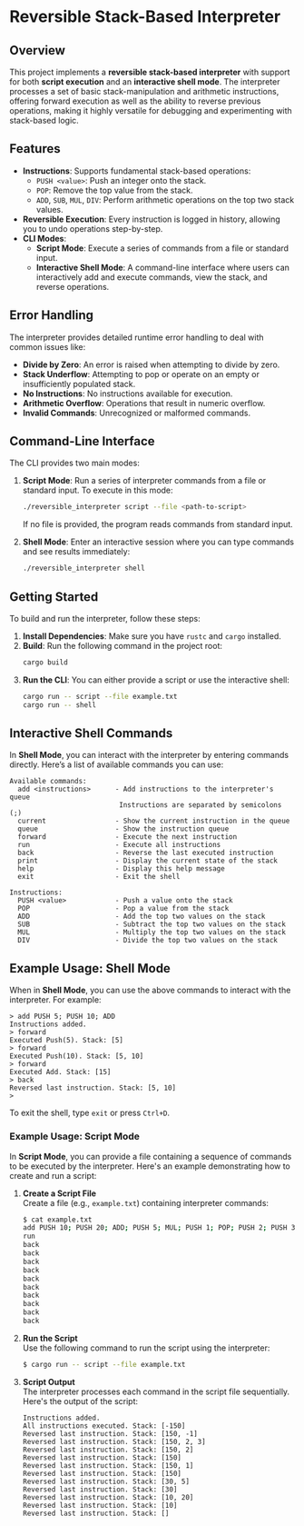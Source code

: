 # Reversible Stack-Based Interpreter

## Overview

This project implements a **reversible stack-based interpreter** with support for both **script execution** and an
**interactive shell mode**. The interpreter processes a set of basic stack-manipulation and arithmetic instructions,
offering forward execution as well as the ability to reverse previous operations, making it highly versatile for
debugging and experimenting with stack-based logic.

## Features

- **Instructions**: Supports fundamental stack-based operations:
  - `PUSH <value>`: Push an integer onto the stack.
  - `POP`: Remove the top value from the stack.
  - `ADD`, `SUB`, `MUL`, `DIV`: Perform arithmetic operations on the top two stack values.
- **Reversible Execution**: Every instruction is logged in history, allowing you to undo operations step-by-step.
- **CLI Modes**:
  - **Script Mode**: Execute a series of commands from a file or standard input.
  - **Interactive Shell Mode**: A command-line interface where users can interactively add and execute commands, view
      the stack, and reverse operations.

## Error Handling

The interpreter provides detailed runtime error handling to deal with common issues like:
- **Divide by Zero**: An error is raised when attempting to divide by zero.
- **Stack Underflow**: Attempting to pop or operate on an empty or insufficiently populated stack.
- **No Instructions**: No instructions available for execution.
- **Arithmetic Overflow**: Operations that result in numeric overflow.
- **Invalid Commands**: Unrecognized or malformed commands.

## Command-Line Interface

The CLI provides two main modes:
1. **Script Mode**: Run a series of interpreter commands from a file or standard input. To execute in this mode:
   ```sh
   ./reversible_interpreter script --file <path-to-script>
   ```
   If no file is provided, the program reads commands from standard input.

2. **Shell Mode**: Enter an interactive session where you can type commands and see results immediately:
   ```sh
   ./reversible_interpreter shell
   ```

## Getting Started

To build and run the interpreter, follow these steps:

1. **Install Dependencies**: Make sure you have `rustc` and `cargo` installed.
2. **Build**: Run the following command in the project root:
   ```sh
   cargo build
   ```
3. **Run the CLI**: You can either provide a script or use the interactive shell:
   ```sh
   cargo run -- script --file example.txt
   cargo run -- shell
   ```

## Interactive Shell Commands

In **Shell Mode**, you can interact with the interpreter by entering commands directly. Here’s a list of available commands you can use:

```
Available commands:
  add <instructions>      - Add instructions to the interpreter's queue
                           Instructions are separated by semicolons (;)
  current                 - Show the current instruction in the queue
  queue                   - Show the instruction queue
  forward                 - Execute the next instruction
  run                     - Execute all instructions
  back                    - Reverse the last executed instruction
  print                   - Display the current state of the stack
  help                    - Display this help message
  exit                    - Exit the shell

Instructions:
  PUSH <value>            - Push a value onto the stack
  POP                     - Pop a value from the stack
  ADD                     - Add the top two values on the stack
  SUB                     - Subtract the top two values on the stack
  MUL                     - Multiply the top two values on the stack
  DIV                     - Divide the top two values on the stack
```

## Example Usage: Shell Mode

When in **Shell Mode**, you can use the above commands to interact with the interpreter. For example:

```
> add PUSH 5; PUSH 10; ADD
Instructions added.
> forward
Executed Push(5). Stack: [5]
> forward
Executed Push(10). Stack: [5, 10]
> forward
Executed Add. Stack: [15]
> back
Reversed last instruction. Stack: [5, 10]
> 
```

To exit the shell, type `exit` or press `Ctrl+D`.

### Example Usage: Script Mode

In **Script Mode**, you can provide a file containing a sequence of commands to be executed by the interpreter. Here's an example demonstrating how to create and run a script:

1. **Create a Script File**  
   Create a file (e.g., `example.txt`) containing interpreter commands:

   ```sh
   $ cat example.txt
   add PUSH 10; PUSH 20; ADD; PUSH 5; MUL; PUSH 1; POP; PUSH 2; PUSH 3; SUB; DIV
   run
   back
   back
   back
   back
   back
   back
   back
   back
   back
   back
   ```

2. **Run the Script**  
   Use the following command to run the script using the interpreter:

   ```sh
   $ cargo run -- script --file example.txt
   ```

3. **Script Output**  
   The interpreter processes each command in the script file sequentially. Here's the output of the script:

   ```
   Instructions added.
   All instructions executed. Stack: [-150]
   Reversed last instruction. Stack: [150, -1]
   Reversed last instruction. Stack: [150, 2, 3]
   Reversed last instruction. Stack: [150, 2]
   Reversed last instruction. Stack: [150]
   Reversed last instruction. Stack: [150, 1]
   Reversed last instruction. Stack: [150]
   Reversed last instruction. Stack: [30, 5]
   Reversed last instruction. Stack: [30]
   Reversed last instruction. Stack: [10, 20]
   Reversed last instruction. Stack: [10]
   Reversed last instruction. Stack: []
   ```


